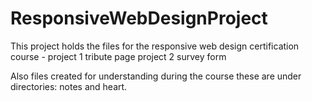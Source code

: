 # ResponsiveWebDesignProject
This project holds the files for the responsive web design certification course - project 1 tribute page
project 2 survey form

Also files created for understanding during the course these are under directories:
notes and heart.